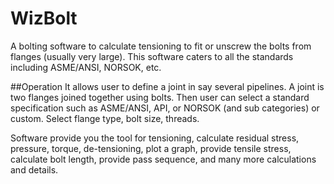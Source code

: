 # WizBolt
A bolting software to calculate tensioning to fit or unscrew the bolts from flanges (usually very large).
This software caters to all the standards including ASME/ANSI, NORSOK, etc.

##Operation
It allows user to define a joint in say several pipelines. A joint is two flanges joined together using bolts.
Then user can select a standard specification such as ASME/ANSI, API, or NORSOK (and sub categories) or custom.
Select flange type, bolt size, threads.

Software provide you the tool for tensioning, calculate residual stress, pressure, torque, de-tensioning, plot a graph, provide tensile stress, calculate bolt length, provide pass sequence, and many more calculations and details.
